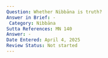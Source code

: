 ```yaml
---
Question: Whether Nibbāna is truth?
Answer in Brief: -
 Category: Nibbāna
Sutta References: MN 140
Answer: -
Date Entered: April 4, 2025
Review Status: Not started
---
```

